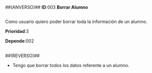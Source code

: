 ##(ANVERSO)##
**ID**:003 **Borrar Alumno**

##

Como usuario quiero poder borrar toda la información de un alumno.

**Prioridad**:3

**Depende**:002

##

##(REVERSO)##

* Tengo que borrar todos los datos referente a un alumno.



